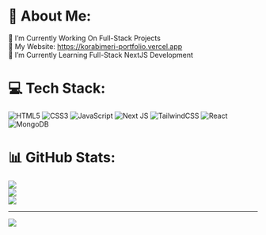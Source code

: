 # 💫 About Me:
🔭 I’m Currently Working On Full-Stack Projects<br>👯 My Website: https://korabimeri-portfolio.vercel.app <br>🌱 I’m Currently Learning Full-Stack NextJS Development


# 💻 Tech Stack:
![HTML5](https://img.shields.io/badge/html5-%23E34F26.svg?style=for-the-badge&logo=html5&logoColor=white) ![CSS3](https://img.shields.io/badge/css3-%231572B6.svg?style=for-the-badge&logo=css3&logoColor=white) ![JavaScript](https://img.shields.io/badge/javascript-%23323330.svg?style=for-the-badge&logo=javascript&logoColor=%23F7DF1E) ![Next JS](https://img.shields.io/badge/Next-black?style=for-the-badge&logo=next.js&logoColor=white) ![TailwindCSS](https://img.shields.io/badge/tailwindcss-%2338B2AC.svg?style=for-the-badge&logo=tailwind-css&logoColor=white) ![React](https://img.shields.io/badge/react-%2320232a.svg?style=for-the-badge&logo=react&logoColor=%2361DAFB) ![MongoDB](https://img.shields.io/badge/MongoDB-%234ea94b.svg?style=for-the-badge&logo=mongodb&logoColor=white)
# 📊 GitHub Stats:
![](https://github-readme-stats.vercel.app/api?username=Korabi123&theme=dark&hide_border=false&include_all_commits=false&count_private=false)<br/>
![](https://github-readme-streak-stats.herokuapp.com/?user=Korabi123&theme=dark&hide_border=false)<br/>
![](https://github-readme-stats.vercel.app/api/top-langs/?username=Korabi123&theme=dark&hide_border=false&include_all_commits=false&count_private=false&layout=compact)

---
[![](https://visitcount.itsvg.in/api?id=Korabi123&icon=0&color=4)](https://visitcount.itsvg.in)

<!-- Proudly created with GPRM ( https://gprm.itsvg.in ) -->
